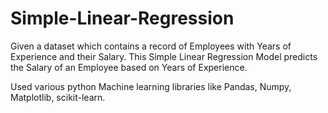 # Simple-Linear-Regression
Given a dataset which contains a record of Employees with Years of Experience and their Salary.
This Simple Linear Regression Model predicts the Salary of an Employee based on Years of Experience.

Used various python Machine learning libraries like Pandas, Numpy, Matplotlib, scikit-learn.

